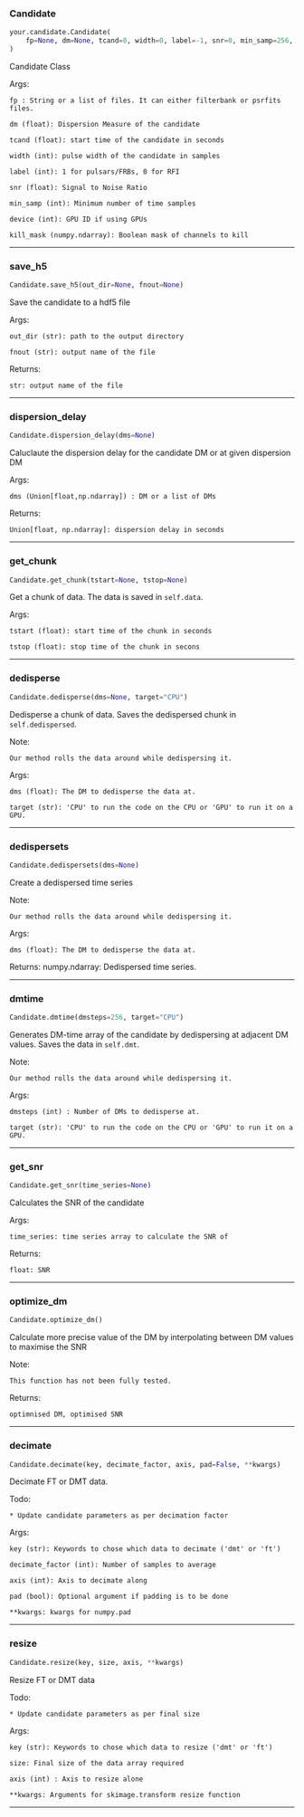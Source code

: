 ### Candidate


```python
your.candidate.Candidate(
    fp=None, dm=None, tcand=0, width=0, label=-1, snr=0, min_samp=256, device=0, kill_mask=None
)
```


Candidate Class

Args:

    fp : String or a list of files. It can either filterbank or psrfits files.

    dm (float): Dispersion Measure of the candidate

    tcand (float): start time of the candidate in seconds

    width (int): pulse width of the candidate in samples

    label (int): 1 for pulsars/FRBs, 0 for RFI

    snr (float): Signal to Noise Ratio

    min_samp (int): Minimum number of time samples

    device (int): GPU ID if using GPUs

    kill_mask (numpy.ndarray): Boolean mask of channels to kill


----

### save_h5


```python
Candidate.save_h5(out_dir=None, fnout=None)
```


Save the candidate to a hdf5 file

Args:

    out_dir (str): path to the output directory

    fnout (str): output name of the file

Returns:

    str: output name of the file


----

### dispersion_delay


```python
Candidate.dispersion_delay(dms=None)
```


Caluclaute the dispersion delay for the candidate DM or at given dispersion DM

Args:

    dms (Union[float,np.ndarray]) : DM or a list of DMs

Returns:

    Union[float, np.ndarray]: dispersion delay in seconds


----

### get_chunk


```python
Candidate.get_chunk(tstart=None, tstop=None)
```


Get a chunk of data. The data is saved in `self.data`.

Args:

    tstart (float): start time of the chunk in seconds

    tstop (float): stop time of the chunk in secons


----

### dedisperse


```python
Candidate.dedisperse(dms=None, target="CPU")
```


Dedisperse a chunk of data. Saves the dedispersed chunk in `self.dedispersed`.

Note:

    Our method rolls the data around while dedispersing it.

Args:

    dms (float): The DM to dedisperse the data at.

    target (str): 'CPU' to run the code on the CPU or 'GPU' to run it on a GPU.


----

### dedispersets


```python
Candidate.dedispersets(dms=None)
```


Create a dedispersed time series

Note:

    Our method rolls the data around while dedispersing it.

Args:

    dms (float): The DM to dedisperse the data at.

Returns:
    numpy.ndarray: Dedispersed time series.


----

### dmtime


```python
Candidate.dmtime(dmsteps=256, target="CPU")
```


Generates DM-time array of the candidate by dedispersing at adjacent DM values. Saves the data in `self.dmt`.

Note:

    Our method rolls the data around while dedispersing it.

Args:

    dmsteps (int) : Number of DMs to dedisperse at.

    target (str): 'CPU' to run the code on the CPU or 'GPU' to run it on a GPU.


----

### get_snr


```python
Candidate.get_snr(time_series=None)
```


Calculates the SNR of the candidate

Args:

    time_series: time series array to calculate the SNR of

Returns:

    float: SNR


----

### optimize_dm


```python
Candidate.optimize_dm()
```


Calculate more precise value of the DM by interpolating between DM values to maximise the SNR

Note:

    This function has not been fully tested.

Returns:

    optimnised DM, optimised SNR


----

### decimate


```python
Candidate.decimate(key, decimate_factor, axis, pad=False, **kwargs)
```


Decimate FT or DMT data.

Todo:

    * Update candidate parameters as per decimation factor

Args:

    key (str): Keywords to chose which data to decimate ('dmt' or 'ft')

    decimate_factor (int): Number of samples to average

    axis (int): Axis to decimate along

    pad (bool): Optional argument if padding is to be done

    **kwargs: kwargs for numpy.pad


----

### resize


```python
Candidate.resize(key, size, axis, **kwargs)
```


Resize FT or DMT data

Todo:

    * Update candidate parameters as per final size

Args:

    key (str): Keywords to chose which data to resize ('dmt' or 'ft')

    size: Final size of the data array required

    axis (int) : Axis to resize alone

    **kwargs: Arguments for skimage.transform resize function


----

